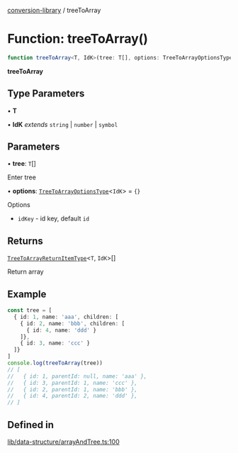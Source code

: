 [conversion-library](../globals.md) / treeToArray

# Function: treeToArray()

```ts
function treeToArray<T, IdK>(tree: T[], options: TreeToArrayOptionsType<IdK>): TreeToArrayReturnItemType<T, IdK>[]
```

**treeToArray**

<Badge type="tip" text="version: v0.0.14+" />

## Type Parameters

• **T**

• **IdK** *extends* `string` \| `number` \| `symbol`

## Parameters

• **tree**: `T`[]

Enter tree

• **options**: [`TreeToArrayOptionsType`](../type-aliases/TreeToArrayOptionsType.md)\<`IdK`\> = `{}`

Options
 - `idKey` - id key, default `id`

## Returns

[`TreeToArrayReturnItemType`](../type-aliases/TreeToArrayReturnItemType.md)\<`T`, `IdK`\>[]

Return array

## Example

```ts
const tree = [
  { id: 1, name: 'aaa', children: [
    { id: 2, name: 'bbb', children: [
      { id: 4, name: 'ddd' }
    ]},
    { id: 3, name: 'ccc' }
  ]}
]
console.log(treeToArray(tree))
// [
//   { id: 1, parentId: null, name: 'aaa' },
//   { id: 3, parentId: 1, name: 'ccc' },
//   { id: 2, parentId: 1, name: 'bbb' },
//   { id: 4, parentId: 2, name: 'ddd' },
// ]
```

## Defined in

[lib/data-structure/arrayAndTree.ts:100](https://github.com/fxss5201/conversion-library/blob/main/lib/data-structure/arrayAndTree.ts#L100)
